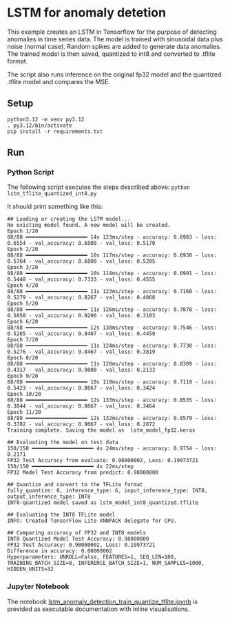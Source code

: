 # LSTM for anomaly detetion

This example creates an LSTM in Tensorflow for the purpose of detecting anomalies in time series data.
The model is trained with sinusoidal data plus noise (normal case). Random spikes are added to generate data anomalies.
The trained model is then saved, quantized to int8 and converted to .tflite format.

The script also runs inference on the original fp32 model and the quantized .tflite model and compares the MSE.

## Setup
```
python3.12 -m venv py3.12
. py3.12/bin/activate
pip install -r requirements.txt
```

## Run

### Python Script
The following script executes the steps described above:
`python lstm_tflite_quantized_int8.py`

It should print something like this:
```
## Loading or creating the LSTM model...
No existing model found. A new model will be created.
Epoch 1/20
88/88 ━━━━━━━━━━━━━━━━━━━━ 14s 123ms/step - accuracy: 0.6983 - loss: 0.6554 - val_accuracy: 0.6800 - val_loss: 0.5170
Epoch 2/20
88/88 ━━━━━━━━━━━━━━━━━━━━ 10s 117ms/step - accuracy: 0.6930 - loss: 0.5764 - val_accuracy: 0.6800 - val_loss: 0.5205
Epoch 3/20
88/88 ━━━━━━━━━━━━━━━━━━━━ 10s 114ms/step - accuracy: 0.6991 - loss: 0.5448 - val_accuracy: 0.7333 - val_loss: 0.4555
Epoch 4/20
88/88 ━━━━━━━━━━━━━━━━━━━━ 11s 123ms/step - accuracy: 0.7160 - loss: 0.5279 - val_accuracy: 0.8267 - val_loss: 0.4068
Epoch 5/20
88/88 ━━━━━━━━━━━━━━━━━━━━ 11s 126ms/step - accuracy: 0.7878 - loss: 0.5050 - val_accuracy: 0.9200 - val_loss: 0.3103
Epoch 6/20
88/88 ━━━━━━━━━━━━━━━━━━━━ 12s 138ms/step - accuracy: 0.7546 - loss: 0.5285 - val_accuracy: 0.8467 - val_loss: 0.4459
Epoch 7/20
88/88 ━━━━━━━━━━━━━━━━━━━━ 11s 124ms/step - accuracy: 0.7730 - loss: 0.5276 - val_accuracy: 0.8467 - val_loss: 0.3819
Epoch 8/20
88/88 ━━━━━━━━━━━━━━━━━━━━ 11s 120ms/step - accuracy: 0.8309 - loss: 0.4317 - val_accuracy: 0.9800 - val_loss: 0.2133
Epoch 9/20
88/88 ━━━━━━━━━━━━━━━━━━━━ 10s 119ms/step - accuracy: 0.7119 - loss: 0.5423 - val_accuracy: 0.8667 - val_loss: 0.3424
Epoch 10/20
88/88 ━━━━━━━━━━━━━━━━━━━━ 12s 133ms/step - accuracy: 0.8535 - loss: 0.3844 - val_accuracy: 0.8667 - val_loss: 0.3464
Epoch 11/20
88/88 ━━━━━━━━━━━━━━━━━━━━ 12s 132ms/step - accuracy: 0.8579 - loss: 0.3782 - val_accuracy: 0.9067 - val_loss: 0.2872
Training complete. Saving the model as  lstm_model_fp32.keras

## Evaluating the model on test data
150/150 ━━━━━━━━━━━━━━━━━━━━ 4s 24ms/step - accuracy: 0.9754 - loss: 0.2171
FP32 Test Accuracy from evaluate: 0.98000002, Loss: 0.19973721
150/150 ━━━━━━━━━━━━━━━━━━━━ 4s 22ms/step  
FP32 Model Test Accuracy from predict: 0.98000000

## Quantize and convert to the TFLite format
fully_quantize: 0, inference_type: 6, input_inference_type: INT8, output_inference_type: INT8
INT8-quantized model saved as lstm_model_int8_quantized.tflite

## Evaluating the INT8 TFLite model
INFO: Created TensorFlow Lite XNNPACK delegate for CPU.

## Comparing accuracy of FP32 and INT8 models
INT8 Quantized Model Test Accuracy: 0.98000000
FP32 Test Accuracy: 0.98000002, Loss: 0.19973721
Difference in accuracy: 0.00000002
Hyperparameters: UNROLL=False, FEATURES=1, SEQ_LEN=100, TRAINING_BATCH_SIZE=8, INFERENCE_BATCH_SIZE=1, NUM_SAMPLES=1000, HIDDEN_UNITS=32
```

### Jupyter Notebook

The notebook [lstm_anomaly_detection_train_quantize_tflite.ipynb](./lstm_anomaly_detection_train_quantize_tflite.ipynb) is previded as executable documentation with inline visualisations.
